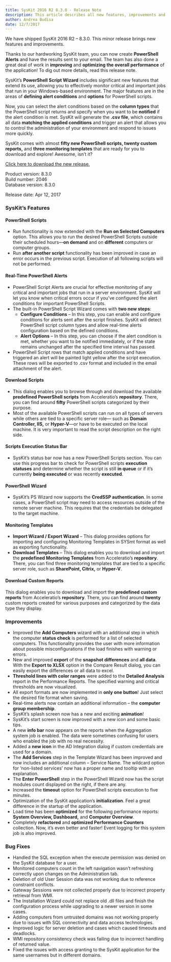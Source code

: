 ```yaml
---
title: SysKit 2016 R2 8.3.0 - Release Note
description: This article describes all new features, improvements and bug fixes delivered in SysKit 2016 R2 – 8.3.0.
author: Andrea Budisa
date: 12/7/2017
---
```


We have shipped SysKit 2016 R2 – 8.3.0. This minor release brings new features and improvements.

Thanks to our hardworking SysKit team, you can now create __PowerShell Alerts__ and have the results sent to your email. The team has also done a great deal of work in __improving__ and __optimizing the overall performance__ of the application! To dig out more details, read this release note.

SysKit’s __PowerShell Script Wizard__ includes significant new features that extend its use, allowing you to effectively monitor critical and important jobs that run in your Windows-based environment. The major features are in the areas of __defining alert conditions__ and __options__ for PowerShell scripts.

Now, you can select the alert conditions based on the __column types__ that the PowerShell script returns and specify when you want to be __notified__ if the alert condition is met. SysKit will generate the __.csv file__, which contains all data __matching the applied conditions__ and trigger an alert that allows you to control the administration of your environment and respond to issues more quickly.

SysKit comes with almost __fifty new PowerShell scripts, twenty custom reports,__ and __three monitoring templates__ that are ready for you to download and explore! Awesome, isn’t it?

[Click here to download the new release.](https://www.syskit.com/products/monitor/download)

Product version: 8.3.0  
Build number: 2046  
Database version: 8.3.0

Release date: Apr 12, 2017

### SysKit’s Features

#### PowerShell Scripts

+ Run functionality is now extended with the __Run on Selected Computers__ option. This allows you to run the desired PowerShell Scripts outside their scheduled hours—__on demand__ and on __different__ computers or computer groups.
+ Run __after another script__ functionality has been improved in case an error occurs in the previous script. Execution of all following scripts will not be performed.

#### Real-Time PowerShell Alerts

+ PowerShell Script Alerts are crucial for effective monitoring of any critical and important jobs that run in a server environment. SysKit will let you know when critical errors occur if you’ve configured the alert conditions for important PowerShell Scripts.
+ The built-in PowerShell Script Wizard comes with __two new steps__:
   + __Configure Conditions__ – In this step, you can enable and configure conditions for alerts sent after the script finishes. SysKit will detect PowerShell script column types and allow real-time alerts configuration based on the defined conditions.
   + __Alert Options__ – In this step, you can choose if the alert condition is met, whether you want to be notified immediately, or if the state remains unchanged after the specified time interval has passed.
+ PowerShell Script rows that match applied conditions and have triggered an alert will be painted light yellow after the script execution. These rows will be exported to .csv format and included in the email attachment of the alert.

#### Download Scripts

+ This dialog enables you to browse through and download the available __predefined PowerShell scripts__ from Acceleratio’s __repository__. There, you can find around __fifty__ PowerShell scripts categorized by their purpose.
+ Most of the available PowerShell scripts can run on all types of servers while others are tied to a specific server role— such as __Domain Controller, IIS,__ or __Hyper-V__—or have to be executed on the local machine. It is very important to read the script description on the right side.

#### Scripts Execution Status Bar

+ SysKit’s status bar now has a new PowerShell Scripts section. You can use this progress bar to check for PowerShell scripts __execution statuses__ and determine whether the script is still __in queue__ or if it’s currently __being executed__ or was recently __executed__.

#### PowerShell Wizard

+ SysKit’s PS Wizard now supports the __CredSSP authentication__. In some cases, a PowerShell script may need to access resources outside of the remote server machine. This requires that the credentials be delegated to the target machine.

#### Monitoring Templates

+ __Import Wizard / Export Wizard__ – This dialog provides options for importing and configuring Monitoring Templates in SYSmt format as well as exporting functionality.
+ __Download Templates__ – This dialog enables you to download and import the __predefined Monitoring Templates__ from Acceleratio’s __repository__. There, you can find three monitoring templates that are tied to a specific server role, such as __SharePoint, Citrix,__ or __Hyper-V__.

#### Download Custom Reports

This dialog enables you to download and import the __predefined custom reports__ from Acceleratio’s __repository__. There, you can find around __twenty__ custom reports created for various purposes and categorized by the data type they display.

### Improvements

+ Improved the __Add Computers__ wizard with an additional step in which the computer __status check__ is performed for a list of selected computers. This functionality provides the user with more information about possible misconfigurations if the load finishes with warning or errors.
+ New and improved __export__ of the __snapshot differences__ and __all data__. With the __Export to XLSX__ option in the Compare Result dialog, you can easily export the differences or all data to excel.
+ __Threshold lines with color ranges__ were added to the __Detailed Analysis__ report in the Performance Reports. The specified warning and critical thresholds are now visualized.
+ All export formats are now implemented in __only one button__! Just select the desired file format when saving.
+ Real-time alerts now contain an additional information – the __computer group membership__.
+ SysKit’s splash screen now has a new and exciting __animation__!
+ SysKit’s start screen is now improved with a new icon and some basic tips.
+ A new __info bar__ now appears on the reports when the Aggregation system job is enabled. The data were sometimes confusing for users who enabled the job with no real necessity.
+ Added a __new icon__ in the AD Integration dialog if custom credentials are used for a domain.
+ The __Add Services__ step in the Template Wizard has been improved and now includes an additional column – Service Name. The wildcard option for ‘non-listed services’ now has a proper name and tooltip with an explanation.
+ The __Enter PowerShell__ step in the PowerShell Wizard now has the script modules count displayed on the right, if there are any.
+ Increased the __timeout__ option for PowerShell scripts execution to five minutes.
+ Optimization of the SysKit application’s __initialization__. Feel a great difference in the startup of the application.
+ Load time has been __optimized__ for the following performance reports: __System Overview, Dashboard,__ and __Computer Overview__.
+ Completely __refactored__ and __optimized Performance Counters__ collection. Now, it’s even better and faster! Event logging for this system job is also improved.

### Bug Fixes

+ Handled the SQL exception when the execute permission was denied on the SysKit database for a user.
+ Monitored computers count in the left navigation wasn’t refreshing correctly upon changes on the Administration tab.
+ Deletion of old User Session data was not working due to reference constraint conflicts.
+ Gateway Sessions were not collected properly due to incorrect property retrieval from WMI.
+ The Installation Wizard could not replace old .dll files and finish the configuration process while upgrading to a newer version in some cases.
+ Adding computers from untrusted domains was not working properly due to issues with SQL connectivity and data access technologies.
+ Improved logic for server deletion and cases which caused timeouts and deadlocks.
+ WMI repository consistency check was failing due to incorrect handling of returned value.
+ Fixed the issues with access granting to the SysKit application for the same usernames but in different domains.
